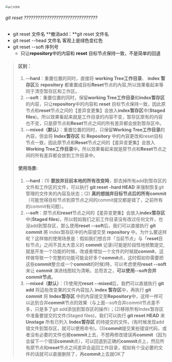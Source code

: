 <img src="D:\File_Recv\日语学习\git三大空间.jpg" alt="git三大空间" style="zoom:50%;" />

###### git reset ????????????????????????????????

- git reset  文件名 **撤消add：**git reset 文件名
- git reset --head 文件名 客观上是绿色变红色
- git reset --soft 序列号 
  - 只让**repository**中的内容和 **reset** 目标节点保持一致，不是简单的回退



> #### 区别：
>
> 1. **--hard**：重置位置的同时，直接将 **working Tree工作目录**、 **index 暂存区**及 **repository** 都重置成目标**Reset**节点的內容,所以效果看起来等同于清空暂存区和工作区。
> 2. **--soft**：重置位置的同时，保留**working Tree工作目录**和**index暂存区**的内容，只让**repository**中的内容和 **reset** 目标节点保持一致，因此原节点和**reset**节点之间的【差异变更集】会放入**index暂存区**中(**Staged files**)。所以效果看起来就是工作目录的内容不变，暂存区原有的内容也不变，只是原节点和**Reset**节点之间的所有差异都会放到暂存区中。
> 3. **--mixed（默认）**：重置位置的同时，只保留**Working Tree工作目录**的內容，但会将 **Index暂存区** 和 **Repository** 中的內容更改和reset目标节点一致，因此原节点和**Reset**节点之间的【差异变更集】会放入**Working Tree工作目录**中。所以效果看起来就是原节点和**Reset**节点之间的所有差异都会放到工作目录中。
>
> #### 使用场景:
>
> 1. **--hard**：(1) **要放弃目前本地的所有改变時**，即去掉所有add到暂存区的文件和工作区的文件，可以执行 **git reset -hard HEAD** 来强制恢复git管理的文件夹的內容及状态；(2) **真的想抛弃目标节点后的所有commit**（可能觉得目标节点到原节点之间的commit提交都是错了，之前所有的commit有问题）。
> 2. **--soft**：原节点和**reset**节点之间的【差异变更集】会放入**index暂存区**中(**Staged files**)，所以假如我们之前工作目录没有改过任何文件，也没add到暂存区，那么使用**reset  --soft**后，我们可以直接执行 **git commit** 將 index暂存区中的內容提交至 **repository** 中。为什么要这样呢？这样做的使用场景是：假如我们想合并「当前节点」与「**reset**目标节点」之间不具太大意义的 **commit** 记录(可能是阶段性地频繁提交,就是开发一个功能的时候，改或者增加一个文件的时候就**commit**，这样做导致一个完整的功能可能会好多个**commit**点，这时假如你需要把这些**commit**整合成一个**commit**的时候)時，可以考虑使用**reset  --soft**来让 **commit** 演进线图较为清晰。总而言之，**可以使用--soft合并commit节点**。
> 3. **--mixed（默认）**：(1)使用完**reset --mixed**后，我們可以直接执行 **git add** 将這些改变果的文件內容加入 **index 暂存区**中，再执行 **git commit** 将 **Index暂存区** 中的內容提交至**Repository**中，这样一样可以达到合并**commit**节点的效果（与上面--soft合并commit节点差不多，只是多了git add添加到暂存区的操作）；(2)移除所有Index暂存区中准备要提交的文件(Staged files)，我们可以执行 **git reset HEAD** 来 **Unstage** 所有已列入 **Index暂存区** 的待提交的文件。(有时候发现add错文件到暂存区，就可以使用命令)。(3)**commit**提交某些错误代码，或者没有必要的文件也被**commit**上去，不想再修改错误再**commit**（因为会留下一个错误**commit**点），可以回退到正确的**commit**点上，然后所有原节点和**reset**节点之间差异会返回工作目录，假如有个没必要的文件的话就可以直接删除了，再**commit**上去就OK了